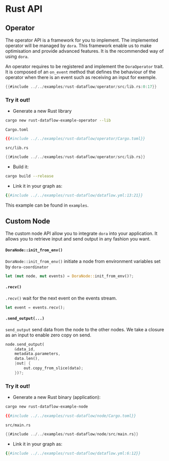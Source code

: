 # Rust API

## Operator 

The operator API is a framework for you to implement. The implemented operator will be managed by `dora`. This framework enable us to make optimisation and provide advanced features. It is the recommended way of using `dora`.

An operator requires to be registered and implement the `DoraOperator` trait. It is composed of an `on_event` method that defines the behaviour of the operator when there is an event such as receiving an input for exemple.

```rust
{{#include ../../examples/rust-dataflow/operator/src/lib.rs:0:17}}
```

### Try it out!

- Generate a new Rust library

```bash
cargo new rust-dataflow-example-operator --lib
```

`Cargo.toml`
```toml
{{#include ../../examples/rust-dataflow/operator/Cargo.toml}}
```

`src/lib.rs`
```rust
{{#include ../../examples/rust-dataflow/operator/src/lib.rs}}
```

- Build it:
```bash
cargo build --release
```

- Link it in your graph as:
```yaml
{{#include ../../examples/rust-dataflow/dataflow.yml:13:21}}
```

This example can be found in `examples`.

## Custom Node

The custom node API allow you to integrate `dora` into your application. It allows you to retrieve input and send output in any fashion you want. 
#### `DoraNode::init_from_env()`

`DoraNode::init_from_env()` initiate a node from environment variables set by `dora-coordinator` 

```rust
let (mut node, mut events) = DoraNode::init_from_env()?;
```

#### `.recv()`

`.recv()` wait for the next event on the events stream.

```rust
let event = events.recv();
```

#### `.send_output(...)`

`send_output` send data from the node to the other nodes.
We take a closure as an input to enable zero copy on send.

```rust
node.send_output(
    &data_id, 
    metadata.parameters,
    data.len(),
    |out| {
        out.copy_from_slice(data);
    })?;
```

### Try it out!

- Generate a new Rust binary (application):

```bash
cargo new rust-dataflow-example-node
```

```toml
{{#include ../../examples/rust-dataflow/node/Cargo.toml}}
```

`src/main.rs`
```rust
{{#include ../../examples/rust-dataflow/node/src/main.rs}}
```

- Link it in your graph as:
```yaml
{{#include ../../examples/rust-dataflow/dataflow.yml:6:12}}
```
